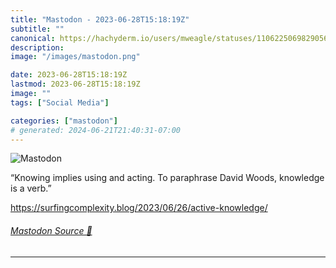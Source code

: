 ```yaml
---
title: "Mastodon - 2023-06-28T15:18:19Z"
subtitle: ""
canonical: https://hachyderm.io/users/mweagle/statuses/110622506982905628
description:
image: "/images/mastodon.png"

date: 2023-06-28T15:18:19Z
lastmod: 2023-06-28T15:18:19Z
image: ""
tags: ["Social Media"]

categories: ["mastodon"]
# generated: 2024-06-21T21:40:31-07:00
---
```

![Mastodon](/images/mastodon.png)

<p>“Knowing implies using and acting. To paraphrase David Woods, knowledge is a verb.”</p><p><a href="https://surfingcomplexity.blog/2023/06/26/active-knowledge/" target="_blank" rel="nofollow noopener noreferrer" translate="no"><span class="invisible">https://</span><span class="ellipsis">surfingcomplexity.blog/2023/06</span><span class="invisible">/26/active-knowledge/</span></a></p>


###### [Mastodon Source 🐘](https://hachyderm.io/@mweagle/110622506982905628)

___
